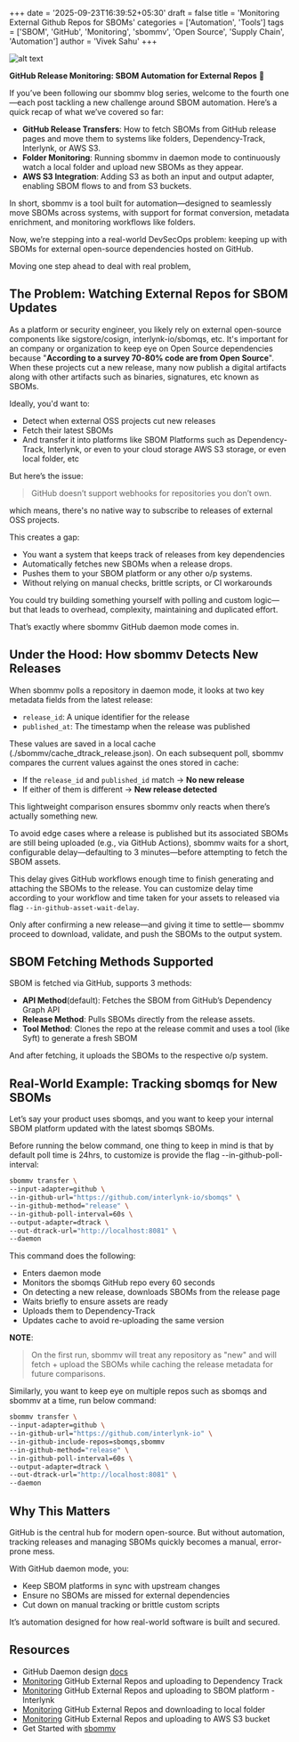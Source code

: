 +++
date = '2025-09-23T16:39:52+05:30'
draft = false
title = 'Monitoring External Github Repos for SBOMs'
categories = ['Automation', 'Tools']
tags = ['SBOM', 'GitHub', 'Monitoring', 'sbommv', 'Open Source', 'Supply Chain', 'Automation']
author = 'Vivek Sahu'
+++

![alt text](/posts/image-14.png)

**GitHub Release Monitoring: SBOM Automation for External Repos** 🚀

If you’ve been following our sbommv blog series, welcome to the fourth one—each post tackling a new challenge around SBOM automation. Here’s a quick recap of what we’ve covered so far:

- **GitHub Release Transfers**: How to fetch SBOMs from GitHub release pages and move them to systems like folders, Dependency-Track, Interlynk, or AWS S3.
- **Folder Monitoring**: Running sbommv in daemon mode to continuously watch a local folder and upload new SBOMs as they appear.
- **AWS S3 Integration**: Adding S3 as both an input and output adapter, enabling SBOM flows to and from S3 buckets.

In short, sbommv is a tool built for automation—designed to seamlessly move SBOMs across systems, with support for format conversion, metadata enrichment, and monitoring workflows like folders.

Now, we’re stepping into a real-world DevSecOps problem: keeping up with SBOMs for external open-source dependencies hosted on GitHub.

Moving one step ahead to deal with real problem,

## The Problem: Watching External Repos for SBOM Updates

As a platform or security engineer, you likely rely on external open-source components like sigstore/cosign, interlynk-io/sbomqs, etc. It's important for an company or organization to keep eye on Open Source dependencies because "**According to a survey 70-80% code are from Open Source**".  When these projects cut a new release, many now publish a digital artifacts along with other artifacts such as binaries, signatures, etc known as SBOMs.  

Ideally, you'd want to:

- Detect when external OSS projects cut new releases
- Fetch their latest SBOMs
- And transfer it into platforms like SBOM Platforms such as Dependency-Track, Interlynk, or  even to your cloud storage AWS S3 storage, or even local folder, etc

But here’s the issue:

> GitHub doesn’t support webhooks for repositories you don’t own.

which means, there's no native way to subscribe to releases of external OSS projects.

This creates a gap:

- You want a system that keeps track of releases from key dependencies
- Automatically fetches new SBOMs when a release drops.
- Pushes them to your SBOM platform or any other o/p systems.
- Without relying on manual checks, brittle scripts, or CI workarounds

You could try building something yourself with polling and custom logic—but that leads to overhead, complexity, maintaining and duplicated effort.

That’s exactly where sbommv GitHub daemon mode comes in.

## Under the Hood: How sbommv Detects New Releases

When sbommv polls a repository in daemon mode, it looks at two key metadata fields from the latest release:

- `release_id`: A unique identifier for the release
- `published_at`: The timestamp when the release was published

These values are saved in a local cache (./sbommv/cache_dtrack_release.json). On each subsequent poll, sbommv compares the current values against the ones stored in cache:

- If the `release_id` and `published_id` match → **No new release**
- If either of them is different → **New release detected**

This lightweight comparison ensures sbommv only reacts when there’s actually something new.

To avoid edge cases where a release is published but its associated SBOMs are still being uploaded (e.g., via GitHub Actions), sbommv waits for a short, configurable delay—defaulting to 3 minutes—before attempting to fetch the SBOM assets.

This delay gives GitHub workflows enough time to finish generating and attaching the SBOMs to the release. You can customize delay time according to your workflow and time taken for your assets to released via flag `--in-github-asset-wait-delay`.

Only after confirming a new release—and giving it time to settle— sbommv proceed to download, validate, and push the SBOMs to the output system.

## SBOM Fetching Methods Supported

SBOM is fetched via GitHub, supports 3 methods:

- **API Method**(default): Fetches the SBOM from GitHub’s Dependency Graph API
- **Release Method**: Pulls SBOMs directly from the release assets.
- **Tool Method**: Clones the repo at the release commit and uses a tool (like Syft) to generate a fresh SBOM

And after fetching, it uploads the SBOMs to the respective o/p system.

## Real-World Example: Tracking sbomqs for New SBOMs

Let’s say your product uses sbomqs, and you want to keep your internal SBOM platform updated with the latest sbomqs SBOMs.

Before running the below command, one thing to keep in mind is that by default poll time is 24hrs, to customize is provide the flag --in-github-poll-interval:

```bash
sbommv transfer \
--input-adapter=github \
--in-github-url="https://github.com/interlynk-io/sbomqs" \
--in-github-method="release" \
--in-github-poll-interval=60s \
--output-adapter=dtrack \
--out-dtrack-url="http://localhost:8081" \
--daemon
```

This command does the following:

- Enters daemon mode
- Monitors the sbomqs GitHub repo every 60 seconds
- On detecting a new release, downloads SBOMs from the release page
- Waits briefly to ensure assets are ready
- Uploads them to Dependency-Track
- Updates cache to avoid re-uploading the same version

**NOTE**:

> On the first run, sbommv will treat any repository as "new" and will fetch + upload the SBOMs while caching the release metadata for future comparisons.

Similarly, you want to keep eye on multiple repos such as sbomqs and sbommv at a time, run below command:

```bash
sbommv transfer \
--input-adapter=github \
--in-github-url="https://github.com/interlynk-io" \
--in-github-include-repos=sbomqs,sbommv
--in-github-method="release" \
--in-github-poll-interval=60s \
--output-adapter=dtrack \
--out-dtrack-url="http://localhost:8081" \
--daemon
```

## Why This Matters

GitHub is the central hub for modern open-source. But without automation, tracking releases and managing SBOMs quickly becomes a manual, error-prone mess.

With GitHub daemon mode, you:

- Keep SBOM platforms in sync with upstream changes
- Ensure no SBOMs are missed for external dependencies
- Cut down on manual tracking or brittle custom scripts

It’s automation designed for how real-world software is built and secured.

## Resources

- GitHub Daemon design [docs](https://github.com/interlynk-io/sbommv/blob/main/docs/github_daemon.md)
- [Monitoring](https://github.com/interlynk-io/sbommv/blob/main/examples/github_dtrack_examples.md#4-continuous-monitoring-daemon-mode-github--dependencytrack) GitHub External Repos and uploading to Dependency Track
- [Monitoring](https://github.com/interlynk-io/sbommv/blob/main/examples/github_interlynk_examples.md#4-continuous-monitoring-daemon-mode-github--interlynk) GitHub External Repos and uploading to SBOM platform - Interlynk
- [Monitoring](https://github.com/interlynk-io/sbommv/blob/main/examples/github_folder_examples.md#4-continuous-monitoring-daemon-mode-github--folder) GitHub External Repos and downloading to local folder
- [Monitoring](https://github.com/interlynk-io/sbommv/blob/main/examples/github_s3_example.md#5-continuous-monitoring-daemon-mode-github--s3) GitHub External Repos and uploading to AWS S3 bucket
- Get Started with [sbommv](https://github.com/interlynk-io/sbommv/blob/main/docs/getting_started.md)
